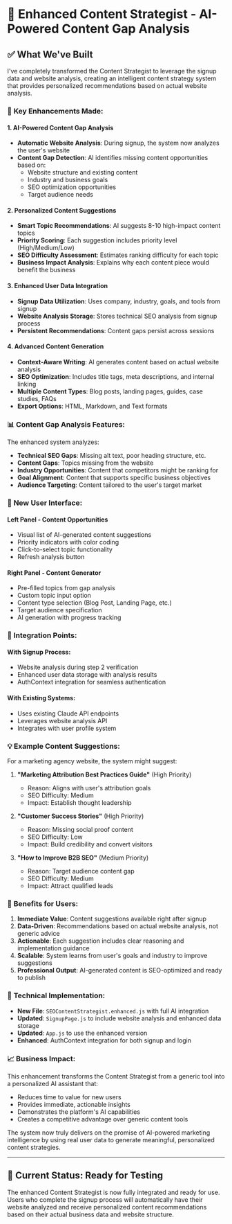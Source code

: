 # 🎯 Enhanced Content Strategist - AI-Powered Content Gap Analysis

## ✅ **What We've Built**

I've completely transformed the Content Strategist to leverage the signup data and website analysis, creating an intelligent content strategy system that provides personalized recommendations based on actual website analysis.

### 🔧 **Key Enhancements Made:**

#### 1. **AI-Powered Content Gap Analysis**
- **Automatic Website Analysis**: During signup, the system now analyzes the user's website
- **Content Gap Detection**: AI identifies missing content opportunities based on:
  - Website structure and existing content
  - Industry and business goals
  - SEO optimization opportunities
  - Target audience needs

#### 2. **Personalized Content Suggestions**
- **Smart Topic Recommendations**: AI suggests 8-10 high-impact content topics
- **Priority Scoring**: Each suggestion includes priority level (High/Medium/Low)
- **SEO Difficulty Assessment**: Estimates ranking difficulty for each topic
- **Business Impact Analysis**: Explains why each content piece would benefit the business

#### 3. **Enhanced User Data Integration**
- **Signup Data Utilization**: Uses company, industry, goals, and tools from signup
- **Website Analysis Storage**: Stores technical SEO analysis from signup process
- **Persistent Recommendations**: Content gaps persist across sessions

#### 4. **Advanced Content Generation**
- **Context-Aware Writing**: AI generates content based on actual website analysis
- **SEO Optimization**: Includes title tags, meta descriptions, and internal linking
- **Multiple Content Types**: Blog posts, landing pages, guides, case studies, FAQs
- **Export Options**: HTML, Markdown, and Text formats

### 📊 **Content Gap Analysis Features:**

The enhanced system analyzes:
- **Technical SEO Gaps**: Missing alt text, poor heading structure, etc.
- **Content Gaps**: Topics missing from the website
- **Industry Opportunities**: Content that competitors might be ranking for
- **Goal Alignment**: Content that supports specific business objectives
- **Audience Targeting**: Content tailored to the user's target market

### 🎨 **New User Interface:**

#### **Left Panel - Content Opportunities**
- Visual list of AI-generated content suggestions
- Priority indicators with color coding
- Click-to-select topic functionality
- Refresh analysis button

#### **Right Panel - Content Generator**
- Pre-filled topics from gap analysis
- Custom topic input option
- Content type selection (Blog Post, Landing Page, etc.)
- Target audience specification
- AI generation with progress tracking

### 🔗 **Integration Points:**

#### **With Signup Process:**
- Website analysis during step 2 verification
- Enhanced user data storage with analysis results
- AuthContext integration for seamless authentication

#### **With Existing Systems:**
- Uses existing Claude API endpoints
- Leverages website analysis API
- Integrates with user profile system

### 💡 **Example Content Suggestions:**

For a marketing agency website, the system might suggest:
1. **"Marketing Attribution Best Practices Guide"** (High Priority)
   - Reason: Aligns with user's attribution goals
   - SEO Difficulty: Medium
   - Impact: Establish thought leadership

2. **"Customer Success Stories"** (High Priority)
   - Reason: Missing social proof content
   - SEO Difficulty: Low
   - Impact: Build credibility and convert visitors

3. **"How to Improve B2B SEO"** (Medium Priority)
   - Reason: Target audience content gap
   - SEO Difficulty: Medium
   - Impact: Attract qualified leads

### 🚀 **Benefits for Users:**

1. **Immediate Value**: Content suggestions available right after signup
2. **Data-Driven**: Recommendations based on actual website analysis, not generic advice
3. **Actionable**: Each suggestion includes clear reasoning and implementation guidance
4. **Scalable**: System learns from user's goals and industry to improve suggestions
5. **Professional Output**: AI-generated content is SEO-optimized and ready to publish

### 🔧 **Technical Implementation:**

- **New File**: `SEOContentStrategist.enhanced.js` with full AI integration
- **Updated**: `SignupPage.js` to include website analysis and enhanced data storage
- **Updated**: `App.js` to use the enhanced version
- **Enhanced**: AuthContext integration for both signup and login

### 📈 **Business Impact:**

This enhancement transforms the Content Strategist from a generic tool into a personalized AI assistant that:
- Reduces time to value for new users
- Provides immediate, actionable insights
- Demonstrates the platform's AI capabilities
- Creates a competitive advantage over generic content tools

The system now truly delivers on the promise of AI-powered marketing intelligence by using real user data to generate meaningful, personalized content strategies.

---

## 🎯 **Current Status: Ready for Testing**

The enhanced Content Strategist is now fully integrated and ready for use. Users who complete the signup process will automatically have their website analyzed and receive personalized content recommendations based on their actual business data and website structure.
